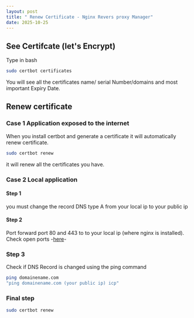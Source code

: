 ```yaml
---
layout: post
title: " Renew Certificate - Nginx Revers proxy Manager"
date: 2025-10-25
--- 
```


## See Certifcate (let's Encrypt)

Type in bash

```bash
sudo certbot certificates
```

You will see all the certificates name/ serial Number/domains and most important Expiry Date.

## Renew certificate 

### Case 1 Application exposed to the internet 

When you install certbot and generate a certificate it will automatically renew certificate.

```bash
sudo certbot renew 
```

it will renew all the certificates you have.

### Case 2 Local application 
 
#### Step 1 
you must change the record DNS type A from your local ip to your public ip

#### Step 2
Port forward port 80 and 443 to to your local ip (where nginx is installed). <br>
Check open ports -<a href="https://www.yougetsignal.com/tools/open-ports/">here</a>-

### Step 3 
Check if DNS Record is changed using the ping command 
```bash
ping domainename.com
"ping domainename.com (your public ip) icp"
```
### Final step 
```bash
sudo certbot renew 
```
